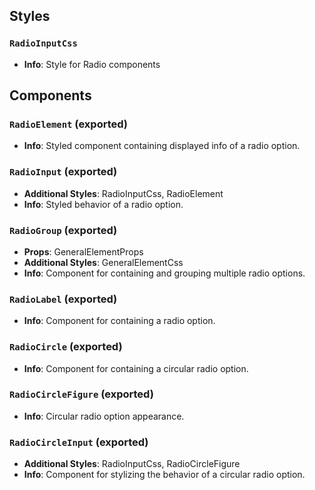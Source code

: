 ## Styles

### `RadioInputCss`
- **Info**: Style for Radio components

## Components

### `RadioElement` (exported)
- **Info**: Styled component containing displayed info of a radio option.

### `RadioInput` (exported)
- **Additional Styles**: RadioInputCss, RadioElement
- **Info**: Styled behavior of a radio option.

### `RadioGroup` (exported)
- **Props**: GeneralElementProps
- **Additional Styles**: GeneralElementCss
- **Info**: Component for containing and grouping multiple radio options.

### `RadioLabel` (exported)
- **Info**: Component for containing a radio option.

### `RadioCircle` (exported)
- **Info**: Component for containing a circular radio option.

### `RadioCircleFigure` (exported)
- **Info**: Circular radio option appearance.

### `RadioCircleInput` (exported)
- **Additional Styles**: RadioInputCss, RadioCircleFigure
- **Info**: Component for stylizing the behavior of a circular radio option.